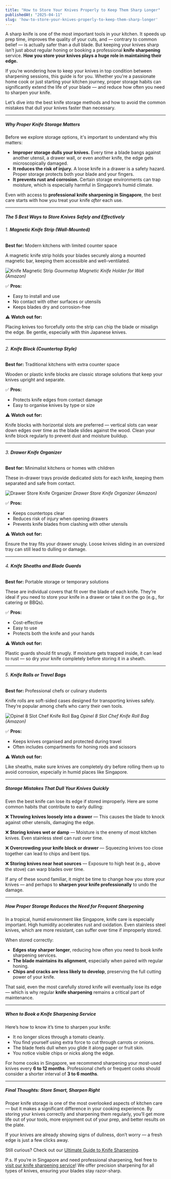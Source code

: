 ```yaml
---
title: "How to Store Your Knives Properly to Keep Them Sharp Longer"
publishedAt: "2025-04-11"
slug: 'how-to-store-your-knives-properly-to-keep-them-sharp-longer'
---
```


A sharp knife is one of the most important tools in your kitchen. It speeds up prep time, improves the quality of your cuts, and — contrary to common belief — is actually safer than a dull blade. But keeping your knives sharp isn’t just about regular honing or booking a professional **knife sharpening** service. **How you store your knives plays a huge role in maintaining their edge.**

If you’re wondering how to keep your knives in top condition between sharpening sessions, this guide is for you. Whether you're a passionate home cook or just starting your kitchen journey, proper storage habits can significantly extend the life of your blade — and reduce how often you need to sharpen your knife.

Let’s dive into the best knife storage methods and how to avoid the common mistakes that dull your knives faster than necessary.

---

##### Why Proper Knife Storage Matters

Before we explore storage options, it's important to understand why this matters:

- **Improper storage dulls your knives.** Every time a blade bangs against another utensil, a drawer wall, or even another knife, the edge gets microscopically damaged.
- **It reduces the risk of injury.** A loose knife in a drawer is a safety hazard. Proper storage protects both your blade and your fingers.
- **It prevents rust and corrosion.** Certain storage environments can trap moisture, which is especially harmful in Singapore’s humid climate.

Even with access to **professional knife sharpening in Singapore**, the best care starts with how you treat your knife *after* each use.

---

##### The 5 Best Ways to Store Knives Safely and Effectively

###### 1. **Magnetic Knife Strip (Wall-Mounted)**

**Best for:** Modern kitchens with limited counter space

A magnetic knife strip holds your blades securely along a mounted magnetic bar, keeping them accessible and well-ventilated.

![Knife Magnetic Strip](/blog/knife_magnetic_strip.webp)
*Gourmetop Magnetic Knife Holder for Wall (Amazon)*

✅ **Pros:**

- Easy to install and use
- No contact with other surfaces or utensils
- Keeps blades dry and corrosion-free

⚠️ **Watch out for:**

Placing knives too forcefully onto the strip can chip the blade or misalign the edge. Be gentle, especially with thin Japanese knives.

---

###### 2. **Knife Block (Countertop Style)**

**Best for:** Traditional kitchens with extra counter space

Wooden or plastic knife blocks are classic storage solutions that keep your knives upright and separate.

✅ **Pros:**

- Protects knife edges from contact damage
- Easy to organise knives by type or size

⚠️ **Watch out for:**

Knife blocks with horizontal slots are preferred — vertical slots can wear down edges over time as the blade slides against the wood. Clean your knife block regularly to prevent dust and moisture buildup.

---

###### 3. **Drawer Knife Organizer**

**Best for:** Minimalist kitchens or homes with children

These in-drawer trays provide dedicated slots for each knife, keeping them separated and safe from contact.

![*Drawer Store Knife Organizer*](/blog/knife_drawer_organiser.webp)
*Drawer Store Knife Organizer (Amazon)*

✅ **Pros:**

- Keeps countertops clear
- Reduces risk of injury when opening drawers
- Prevents knife blades from clashing with other utensils

⚠️ **Watch out for:**

Ensure the tray fits your drawer snugly. Loose knives sliding in an oversized tray can still lead to dulling or damage.

---

###### 4. **Knife Sheaths and Blade Guards**

**Best for:** Portable storage or temporary solutions

These are individual covers that fit over the blade of each knife. They’re ideal if you need to store your knife in a drawer or take it on the go (e.g., for catering or BBQs).

✅ **Pros:**

- Cost-effective
- Easy to use
- Protects both the knife and your hands

⚠️ **Watch out for:**

Plastic guards should fit snugly. If moisture gets trapped inside, it can lead to rust — so dry your knife completely before storing it in a sheath.

---

###### 5. **Knife Rolls or Travel Bags**

**Best for:** Professional chefs or culinary students

Knife rolls are soft-sided cases designed for transporting knives safely. They’re popular among chefs who carry their own tools.

![*Opinel 8 Slot Chef Knife Roll Bag*](/blog/knife_rolls.webp)
*Opinel 8 Slot Chef Knife Roll Bag (Amazon)*

✅ **Pros:**

- Keeps knives organised and protected during travel
- Often includes compartments for honing rods and scissors

⚠️ **Watch out for:**

Like sheaths, make sure knives are completely dry before rolling them up to avoid corrosion, especially in humid places like Singapore.

---

##### Storage Mistakes That Dull Your Knives Quickly

Even the best knife can lose its edge if stored improperly. Here are some common habits that contribute to early dulling:

❌ **Throwing knives loosely into a drawer** — This causes the blade to knock against other utensils, damaging the edge.

❌ **Storing knives wet or damp** — Moisture is the enemy of most kitchen knives. Even stainless steel can rust over time.

❌ **Overcrowding your knife block or drawer** — Squeezing knives too close together can lead to chips and bent tips.

❌ **Storing knives near heat sources** — Exposure to high heat (e.g., above the stove) can warp blades over time.

If any of these sound familiar, it might be time to change how you store your knives — and perhaps to **sharpen your knife professionally** to undo the damage.

---

##### How Proper Storage Reduces the Need for Frequent Sharpening

In a tropical, humid environment like Singapore, knife care is especially important. High humidity accelerates rust and oxidation. Even stainless steel knives, which are more resistant, can suffer over time if improperly stored.

When stored correctly:

- **Edges stay sharper longer**, reducing how often you need to book knife sharpening services.
- **The blade maintains its alignment**, especially when paired with regular honing.
- **Chips and cracks are less likely to develop**, preserving the full cutting power of your knife.

That said, even the most carefully stored knife will eventually lose its edge — which is why regular **knife sharpening** remains a critical part of maintenance.

---

##### When to Book a Knife Sharpening Service

Here’s how to know it’s time to sharpen your knife:

- It no longer slices through a tomato cleanly.
- You find yourself using extra force to cut through carrots or onions.
- The blade feels dull when you glide it along paper or fruit skin.
- You notice visible chips or nicks along the edge.

For home cooks in Singapore, we recommend sharpening your most-used knives every **6 to 12 months**. Professional chefs or frequent cooks should consider a shorter interval of **3 to 6 months**.

---

##### Final Thoughts: Store Smart, Sharpen Right

Proper knife storage is one of the most overlooked aspects of kitchen care — but it makes a significant difference in your cooking experience. By storing your knives correctly and sharpening them regularly, you’ll get more life out of your tools, more enjoyment out of your prep, and better results on the plate.

If your knives are already showing signs of dullness, don’t worry — a fresh edge is just a few clicks away.

Still curious? Check out our [Ultimate Guide to Knife Sharpening](/blog/the-ultimate-guide-to-knife-sharpening-everything-you-need-to-know).

P.s. If you’re in Singapore and need professional sharpening, feel free to [visit our knife sharpening service](/)! We offer precision sharpening for all types of knives, ensuring your blades stay razor-sharp.